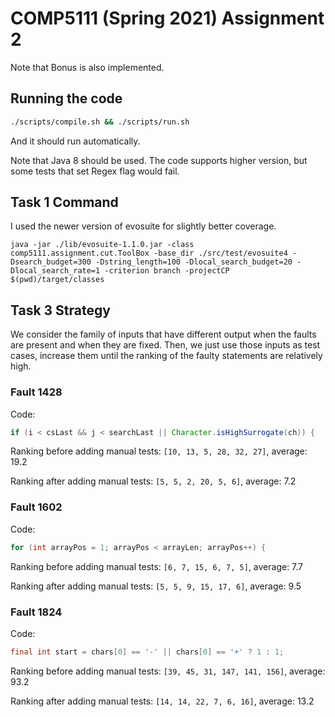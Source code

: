 # COMP5111 (Spring 2021) Assignment 2

Note that Bonus is also implemented.

## Running the code
```sh
./scripts/compile.sh && ./scripts/run.sh
```
And it should run automatically.

Note that Java 8 should be used.
The code supports higher version, but some tests that set Regex flag would fail.

## Task 1 Command
I used the newer version of evosuite for slightly better coverage.
```
java -jar ./lib/evosuite-1.1.0.jar -class comp5111.assignment.cut.ToolBox -base_dir ./src/test/evosuite4 -Dsearch_budget=300 -Dstring_length=100 -Dlocal_search_budget=20 -Dlocal_search_rate=1 -criterion branch -projectCP $(pwd)/target/classes
```

## Task 3 Strategy
We consider the family of inputs that have different output
when the faults are present and when they are fixed.
Then, we just use those inputs as test cases, increase them
until the ranking of the faulty statements are relatively
high.

### Fault 1428
Code:
```java
if (i < csLast && j < searchLast || Character.isHighSurrogate(ch)) {
```

Ranking before adding manual tests: `[10, 13, 5, 28, 32, 27]`, average: 19.2

Ranking after adding manual tests: `[5, 5, 2, 20, 5, 6]`, average: 7.2

### Fault 1602
Code:
```java
for (int arrayPos = 1; arrayPos < arrayLen; arrayPos++) {
```

Ranking before adding manual tests: `[6, 7, 15, 6, 7, 5]`, average: 7.7

Ranking after adding manual tests: `[5, 5, 9, 15, 17, 6]`, average: 9.5

### Fault 1824
Code:
```java
final int start = chars[0] == '-' || chars[0] == '+' ? 1 : 1;
```

Ranking before adding manual tests: `[39, 45, 31, 147, 141, 156]`, average: 93.2

Ranking after adding manual tests: `[14, 14, 22, 7, 6, 16]`, average: 13.2


